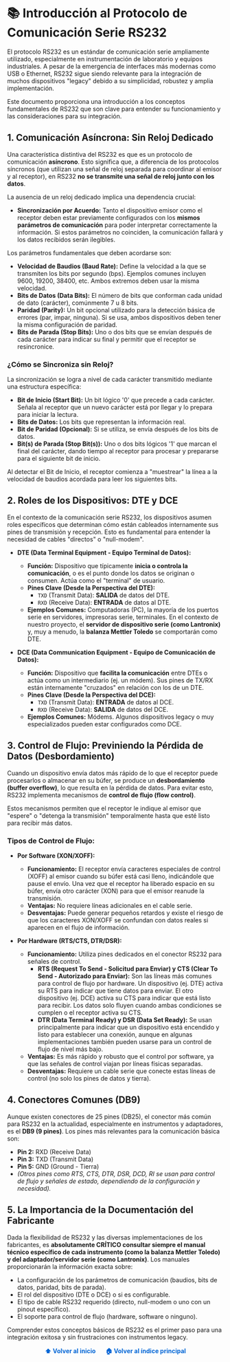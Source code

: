 # 📚 Introducción al Protocolo de Comunicación Serie RS232

El protocolo RS232 es un estándar de comunicación serie ampliamente utilizado, especialmente en instrumentación de laboratorio y equipos industriales. A pesar de la emergencia de interfaces más modernas como USB o Ethernet, RS232 sigue siendo relevante para la integración de muchos dispositivos "legacy" debido a su simplicidad, robustez y amplia implementación.

Este documento proporciona una introducción a los conceptos fundamentales de RS232 que son clave para entender su funcionamiento y las consideraciones para su integración.

## 1. Comunicación Asíncrona: Sin Reloj Dedicado

Una característica distintiva del RS232 es que es un protocolo de comunicación **asíncrono**. Esto significa que, a diferencia de los protocolos síncronos (que utilizan una señal de reloj separada para coordinar al emisor y al receptor), en RS232 **no se transmite una señal de reloj junto con los datos**.

La ausencia de un reloj dedicado implica una dependencia crucial:
* **Sincronización por Acuerdo:** Tanto el dispositivo emisor como el receptor deben estar previamente configurados con los **mismos parámetros de comunicación** para poder interpretar correctamente la información. Si estos parámetros no coinciden, la comunicación fallará y los datos recibidos serán ilegibles.

Los parámetros fundamentales que deben acordarse son:
* **Velocidad de Baudios (Baud Rate):** Define la velocidad a la que se transmiten los bits por segundo (bps). Ejemplos comunes incluyen 9600, 19200, 38400, etc. Ambos extremos deben usar la misma velocidad.
* **Bits de Datos (Data Bits):** El número de bits que conforman cada unidad de dato (carácter), comúnmente 7 u 8 bits.
* **Paridad (Parity):** Un bit opcional utilizado para la detección básica de errores (par, impar, ninguna). Si se usa, ambos dispositivos deben tener la misma configuración de paridad.
* **Bits de Parada (Stop Bits):** Uno o dos bits que se envían después de cada carácter para indicar su final y permitir que el receptor se resincronice.

### ¿Cómo se Sincroniza sin Reloj?

La sincronización se logra a nivel de cada carácter transmitido mediante una estructura específica:
* **Bit de Inicio (Start Bit):** Un bit lógico '0' que precede a cada carácter. Señala al receptor que un nuevo carácter está por llegar y lo prepara para iniciar la lectura.
* **Bits de Datos:** Los bits que representan la información real.
* **Bit de Paridad (Opcional):** Si se utiliza, se envía después de los bits de datos.
* **Bit(s) de Parada (Stop Bit(s)):** Uno o dos bits lógicos '1' que marcan el final del carácter, dando tiempo al receptor para procesar y prepararse para el siguiente bit de inicio.

Al detectar el Bit de Inicio, el receptor comienza a "muestrear" la línea a la velocidad de baudios acordada para leer los siguientes bits.

## 2. Roles de los Dispositivos: DTE y DCE

En el contexto de la comunicación serie RS232, los dispositivos asumen roles específicos que determinan cómo están cableados internamente sus pines de transmisión y recepción. Esto es fundamental para entender la necesidad de cables "directos" o "null-modem".

* **DTE (Data Terminal Equipment - Equipo Terminal de Datos):**
    * **Función:** Dispositivo que típicamente **inicia o controla la comunicación**, o es el punto donde los datos se originan o consumen. Actúa como el "terminal" de usuario.
    * **Pines Clave (Desde la Perspectiva del DTE):**
        * `TXD` (Transmit Data): **SALIDA** de datos del DTE.
        * `RXD` (Receive Data): **ENTRADA** de datos al DTE.
    * **Ejemplos Comunes:** Computadoras (PC), la mayoría de los puertos serie en servidores, impresoras serie, terminales. En el contexto de nuestro proyecto, el **servidor de dispositivo serie (como Lantronix)** y, muy a menudo, la **balanza Mettler Toledo** se comportarán como DTE.

* **DCE (Data Communication Equipment - Equipo de Comunicación de Datos):**
    * **Función:** Dispositivo que **facilita la comunicación** entre DTEs o actúa como un intermediario (ej. un módem). Sus pines de TX/RX están internamente "cruzados" en relación con los de un DTE.
    * **Pines Clave (Desde la Perspectiva del DCE):**
        * `TXD` (Transmit Data): **ENTRADA** de datos al DCE.
        * `RXD` (Receive Data): **SALIDA** de datos del DCE.
    * **Ejemplos Comunes:** Módems. Algunos dispositivos legacy o muy especializados pueden estar configurados como DCE.

## 3. Control de Flujo: Previniendo la Pérdida de Datos (Desbordamiento)

Cuando un dispositivo envía datos más rápido de lo que el receptor puede procesarlos o almacenar en su búfer, se produce un **desbordamiento (buffer overflow)**, lo que resulta en la pérdida de datos. Para evitar esto, RS232 implementa mecanismos de **control de flujo (flow control)**.

Estos mecanismos permiten que el receptor le indique al emisor que "espere" o "detenga la transmisión" temporalmente hasta que esté listo para recibir más datos.

### Tipos de Control de Flujo:

* **Por Software (XON/XOFF):**
    * **Funcionamiento:** El receptor envía caracteres especiales de control (XOFF) al emisor cuando su búfer está casi lleno, indicándole que pause el envío. Una vez que el receptor ha liberado espacio en su búfer, envía otro carácter (XON) para que el emisor reanude la transmisión.
    * **Ventajas:** No requiere líneas adicionales en el cable serie.
    * **Desventajas:** Puede generar pequeños retardos y existe el riesgo de que los caracteres XON/XOFF se confundan con datos reales si aparecen en el flujo de información.

* **Por Hardware (RTS/CTS, DTR/DSR):**
    * **Funcionamiento:** Utiliza pines dedicados en el conector RS232 para señales de control.
        * **RTS (Request To Send - Solicitud para Enviar) y CTS (Clear To Send - Autorizado para Enviar):** Son las líneas más comunes para control de flujo por hardware. Un dispositivo (ej. DTE) activa su RTS para indicar que tiene datos para enviar. El otro dispositivo (ej. DCE) activa su CTS para indicar que está listo para recibir. Los datos solo fluyen cuando ambas condiciones se cumplen o el receptor activa su CTS.
        * **DTR (Data Terminal Ready) y DSR (Data Set Ready):** Se usan principalmente para indicar que un dispositivo está encendido y listo para establecer una conexión, aunque en algunas implementaciones también pueden usarse para un control de flujo de nivel más bajo.
    * **Ventajas:** Es más rápido y robusto que el control por software, ya que las señales de control viajan por líneas físicas separadas.
    * **Desventajas:** Requiere un cable serie que conecte estas líneas de control (no solo los pines de datos y tierra).

## 4. Conectores Comunes (DB9)

Aunque existen conectores de 25 pines (DB25), el conector más común para RS232 en la actualidad, especialmente en instrumentos y adaptadores, es el **DB9 (9 pines)**. Los pines más relevantes para la comunicación básica son:

* **Pin 2:** RXD (Receive Data)
* **Pin 3:** TXD (Transmit Data)
* **Pin 5:** GND (Ground - Tierra)
* *(Otros pines como RTS, CTS, DTR, DSR, DCD, RI se usan para control de flujo y señales de estado, dependiendo de la configuración y necesidad).*

## 5. La Importancia de la Documentación del Fabricante

Dada la flexibilidad de RS232 y las diversas implementaciones de los fabricantes, es **absolutamente CRÍTICO consultar siempre el manual técnico específico de cada instrumento (como la balanza Mettler Toledo) y del adaptador/servidor serie (como Lantronix)**. Los manuales proporcionarán la información exacta sobre:
* La configuración de los parámetros de comunicación (baudios, bits de datos, paridad, bits de parada).
* El rol del dispositivo (DTE o DCE) o si es configurable.
* El tipo de cable RS232 requerido (directo, null-modem o uno con un pinout específico).
* El soporte para control de flujo (hardware, software o ninguno).

Comprender estos conceptos básicos de RS232 es el primer paso para una integración exitosa y sin frustraciones con instrumentos legacy.

<p align="center">
  <a href="#-introducción-al-protocolo-de-comunicación-serie-rs232" style="text-decoration:none; font-weight:bold; color:#0366d6;">
    ⬆ Volver al inicio
  </a>
  &nbsp;&nbsp;&nbsp;&nbsp;
  <a href="https://github.com/FacundoM22/LIMS-INSTRUMENT-INTEGRATION/tree/main" style="text-decoration:none; font-weight:bold; color:#0366d6;">
    🏠 Volver al índice principal
  </a>
</p>

